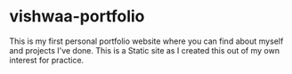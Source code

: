 # vishwaa-portfolio

This is my first personal portfolio website where you can find about myself and projects I've done. This is a Static site as I created this out of my own interest for practice.
